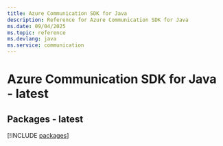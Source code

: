 ```yaml
---
title: Azure Communication SDK for Java
description: Reference for Azure Communication SDK for Java
ms.date: 09/04/2025
ms.topic: reference
ms.devlang: java
ms.service: communication
---
```

# Azure Communication SDK for Java - latest
## Packages - latest
[!INCLUDE [packages](communication-index.md)]